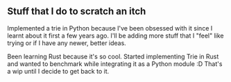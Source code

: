 ## Stuff that I do to scratch an itch

Implemented a trie in Python because I've been obsessed with it since I learnt about it first a few years ago. I'll be adding more stuff that I "feel" like trying or if I have any newer, better ideas.

Been learning Rust because it's so cool. Started implementing Trie in Rust and wanted to benchmark while integrating it as a Python module :D That's a wip until I decide to get back to it.
